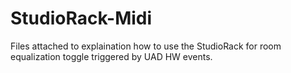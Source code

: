 # StudioRack-Midi
Files attached to explaination how to use the StudioRack for room equalization toggle 
triggered by UAD HW events.
